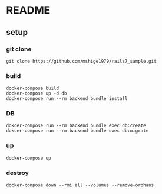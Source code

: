 # README

## setup

### git clone

```
git clone https://github.com/mshige1979/rails7_sample.git
```

### build

```
docker-compose build
docker-compose up -d db
docker-compose run --rm backend bundle install
```

### DB

```
dokcer-compose run --rm backend bundle exec db:create
dokcer-compose run --rm backend bundle exec db:migrate
```

### up

```
docker-compose up
```

### destroy

```
docker-compose down --rmi all --volumes --remove-orphans
```
